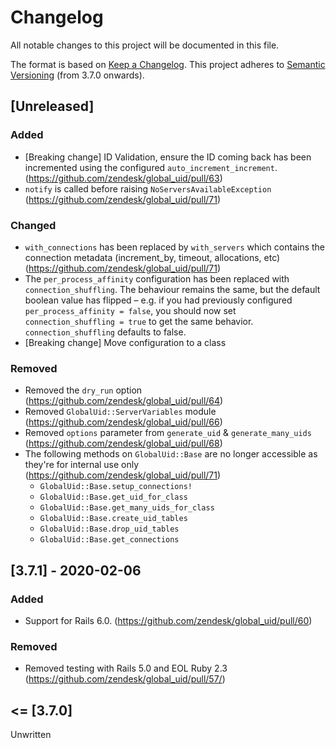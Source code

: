 # Changelog
All notable changes to this project will be documented in this file.

The format is based on [Keep a Changelog](https://keepachangelog.com/en/1.0.0/).
This project adheres to [Semantic Versioning](https://semver.org/spec/v2.0.0.html) (from 3.7.0 onwards).

## [Unreleased]

### Added
- [Breaking change] ID Validation, ensure the ID coming back has been incremented using the configured `auto_increment_increment`. (https://github.com/zendesk/global_uid/pull/63)
- `notify` is called before raising `NoServersAvailableException` (https://github.com/zendesk/global_uid/pull/71)

### Changed
- `with_connections` has been replaced by `with_servers` which contains the connection metadata (increment_by, timeout, allocations, etc) (https://github.com/zendesk/global_uid/pull/71)
- The `per_process_affinity` configuration has been replaced with `connection_shuffling`. The behaviour remains the same, but the default boolean value has flipped – e.g. if you had previously configured `per_process_affinity = false`, you should now set `connection_shuffling = true` to get the same behavior. `connection_shuffling` defaults to false.
- [Breaking change] Move configuration to a class

### Removed
- Removed the `dry_run` option (https://github.com/zendesk/global_uid/pull/64)
- Removed `GlobalUid::ServerVariables` module (https://github.com/zendesk/global_uid/pull/66)
- Removed `options` parameter from `generate_uid` & `generate_many_uids` (https://github.com/zendesk/global_uid/pull/68)
- The following methods on `GlobalUid::Base` are no longer accessible as they're for internal use only (https://github.com/zendesk/global_uid/pull/71)
  - `GlobalUid::Base.setup_connections!`
  - `GlobalUid::Base.get_uid_for_class`
  - `GlobalUid::Base.get_many_uids_for_class`
  - `GlobalUid::Base.create_uid_tables`
  - `GlobalUid::Base.drop_uid_tables`
  - `GlobalUid::Base.get_connections`

## [3.7.1] - 2020-02-06
### Added
- Support for Rails 6.0. (https://github.com/zendesk/global_uid/pull/60)

### Removed
- Removed testing with Rails 5.0 and EOL Ruby 2.3 (https://github.com/zendesk/global_uid/pull/57/)

## <= [3.7.0]

Unwritten
